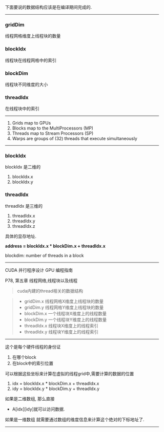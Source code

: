 下面要说的数据结构应该是在编译期间完成的.


----

### gridDim
线程网格维度上线程块的数量

### blockIdx
线程块在线程网格中的索引

### blockDim
线程块不同维度的大小

### threadIdx
在线程块中的索引

---

1. Grids map to GPUs
2. Blocks map to the MultiProcessors (MP)
3. Threads map to Stream Processors (SP)
4. Warps are groups of (32) threads that execute simultaneously

---
### blockIdx
blockIdx 是二维的

1. blockIdx.x
2. blockIdx.y

### threadIdx
threadIdx 是三维的
1. threadIdx.x
2. threadIdx.y
3. threadIdx.z

具体的显存地址.

**address = blockIdx.x * blockDim.x + threadIdx.x**

blockdim: number of threads in a block

---

CUDA 并行程序设计 GPU 编程指南

 P78, 第五章 线程网络,线程块以及线程
 
> cuda内建的thread相关的数据结构
 
> - gridDim.x 线程网格X维度上线程块的数量
> - gridDim.y 线程网格Y维度上线程块的数量
> - blockDim.x 一个线程块X维度上的线程数量
> - blockDim.y 一个线程块Y维度上的线程数量
> - threadIdx.x 线程块X维度上的线程索引
> - threadIdx.y 线程块Y维度上的线程索引
 
 ---
 
这个是每个硬件线程的身份证
1. 在哪个block
2. 在block中的索引位置
 
可以根据这些坐标来计算在虚拟的线程grid中,需要计算的数据的位置
1. idx = blockIdx.x * blockDim.x + threadIdx.x
2. idy = blockIdx.y * blockDim.y + threadIdx.y
 
如果是二维数组, 那么直接
- A[idx][idy]就可以访问数据.

如果是一维数组
就需要通过数组的维度信息来计算这个绝对的下标地址了.
 
 ---

